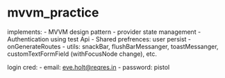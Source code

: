 # mvvm_practice
 
implements:
    - MVVM design pattern
    - provider state management
    - Authentication using test Api
    - Shared prefrences: user persist
    - onGenerateRoutes
    - utils: snackBar, flushBarMessanger, toastMessanger, 
             customTextFormField (withFocusNode change), etc.

login cred:
    - email: eve.holt@reqres.in
    - password: pistol
    
